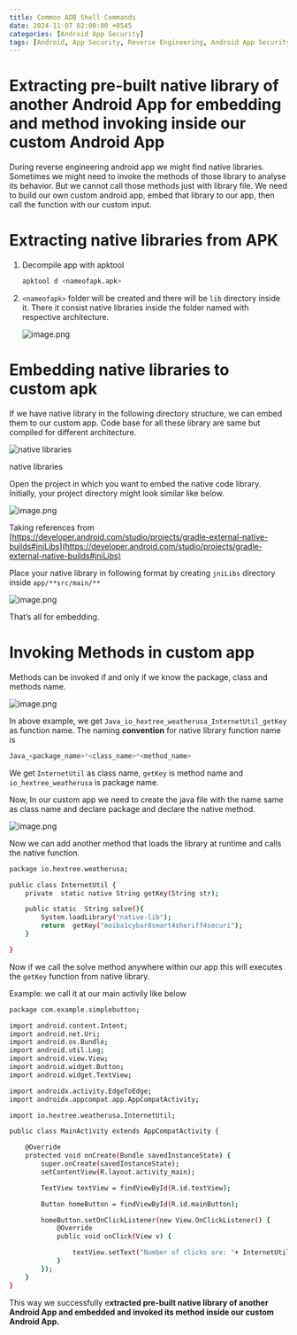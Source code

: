 ```yaml
---
title: Common ADB Shell Commands
date: 2024-11-07 02:00:00 +0545
categories: [Android App Security]
tags: [Android, App Security, Reverse Engineering, Android App Security]
---
```

# Extracting pre-built native library of another Android App for embedding and method invoking inside our custom Android App

During reverse engineering android app we might find native libraries. Sometimes we might need to invoke the methods of those library to analyse its behavior. But we cannot call those methods just with library file. We need to build our own custom android app, embed that library to our app, then call the function with our custom input. 

# Extracting native libraries from APK

1. Decompile app with apktool
    
    ```bash
    apktool d <nameofapk.apk>
    ```
    
2. `<nameofapk>` folder will be created and there will be `lib` directory inside it. There it consist native libraries inside the folder named with respective architecture.
    
    ![image.png](../images/Extracting%20pre-built%20native%20library%20of%20another%20And%201374d591802a803aaed9e98960dfbb6e/image.png)
    

# Embedding native libraries to custom apk

If we have native library in the following directory structure, we can embed them to our custom app. Code base for all these library are same but compiled for different architecture. 

![native libraries](../images/Extracting%20pre-built%20native%20library%20of%20another%20And%201374d591802a803aaed9e98960dfbb6e/image%201.png)

native libraries

Open the project in which you want to embed the native code library. Initially, your project directory might look similar like below. 

![image.png](../images/Extracting%20pre-built%20native%20library%20of%20another%20And%201374d591802a803aaed9e98960dfbb6e/image%202.png)

Taking references from [https://developer.android.com/studio/projects/gradle-external-native-builds#jniLibs](https://developer.android.com/studio/projects/gradle-external-native-builds#jniLibs)

Place your native library in following format by creating `jniLibs`  directory inside `app/**src/main/**`

![image.png](../images/Extracting%20pre-built%20native%20library%20of%20another%20And%201374d591802a803aaed9e98960dfbb6e/image%203.png)

That’s all for embedding. 

# Invoking Methods in custom app

Methods can be invoked if and only if we know the package, class and methods name. 

![image.png](../images/Extracting%20pre-built%20native%20library%20of%20another%20And%201374d591802a803aaed9e98960dfbb6e/image%204.png)

In above example, we get  `Java_io_hextree_weatherusa_InternetUtil_getKey`  as function name. The naming **convention** for native library function name is  

```bash
Java_<package_name>*<class_name>*<method_name>
```

 We get `InternetUtil` as  class name, `getKey` is method name and  `io_hextree_weatherusa` is package name.

Now, In our custom app we need to create the java file with the name same as class name and declare package and declare the native method.

![image.png](../images/Extracting%20pre-built%20native%20library%20of%20another%20And%201374d591802a803aaed9e98960dfbb6e/image%205.png)

Now we can add another method that loads the library at runtime and calls the native function.

```bash
package io.hextree.weatherusa;

public class InternetUtil {
    private  static native String getKey(String str);

    public static  String solve(){
        System.loadLibrary("native-lib");
        return  getKey("moiba1cybar8smart4sheriff4securi");
    }

}

```

Now if we call the solve method anywhere within our app this will executes the `getKey` function from native library. 

Example: we call it at our main activily like below 

```bash
package com.example.simplebutton;

import android.content.Intent;
import android.net.Uri;
import android.os.Bundle;
import android.util.Log;
import android.view.View;
import android.widget.Button;
import android.widget.TextView;

import androidx.activity.EdgeToEdge;
import androidx.appcompat.app.AppCompatActivity;

import io.hextree.weatherusa.InternetUtil;

public class MainActivity extends AppCompatActivity {

    @Override
    protected void onCreate(Bundle savedInstanceState) {
        super.onCreate(savedInstanceState);
        setContentView(R.layout.activity_main);

        TextView textView = findViewById(R.id.textView);

        Button homeButton = findViewById(R.id.mainButton);

        homeButton.setOnClickListener(new View.OnClickListener() {
            @Override
            public void onClick(View v) {

                textView.setText("Number of clicks are: "+ InternetUtil.solve());
            }
        });
    }
}
```

This way we successfully e**xtracted pre-built native library of another Android App and embedded and  invoked its method inside our custom Android App.**
